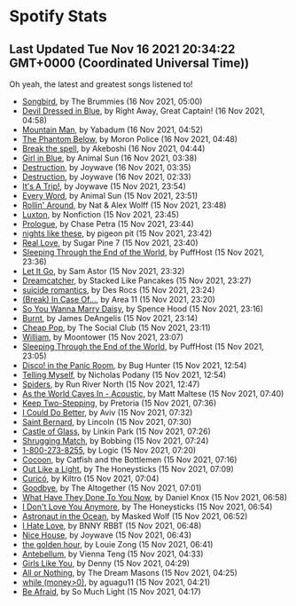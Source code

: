 
# Spotify Stats
## Last Updated Tue Nov 16 2021 20:34:22 GMT+0000 (Coordinated Universal Time))

Oh yeah, the latest and greatest songs listened to!

- [Songbird](https://www.last.fm/music/The+Brummies/_/Songbird), by The Brummies (16 Nov 2021, 05:00)
- [Devil Dressed in Blue](https://www.last.fm/music/Right+Away,+Great+Captain!/_/Devil+Dressed+in+Blue), by Right Away, Great Captain! (16 Nov 2021, 04:58)
- [Mountain Man](https://www.last.fm/music/Yabadum/_/Mountain+Man), by Yabadum (16 Nov 2021, 04:52)
- [The Phantom Below](https://www.last.fm/music/Moron+Police/_/The+Phantom+Below), by Moron Police (16 Nov 2021, 04:48)
- [Break the spell](https://www.last.fm/music/Akeboshi/_/Break+the+spell), by Akeboshi (16 Nov 2021, 04:44)
- [Girl in Blue](https://www.last.fm/music/Animal+Sun/_/Girl+in+Blue), by Animal Sun (16 Nov 2021, 03:38)
- [Destruction](https://www.last.fm/music/Joywave/_/Destruction), by Joywave (16 Nov 2021, 03:35)
- [Destruction](https://www.last.fm/music/Joywave/_/Destruction), by Joywave (16 Nov 2021, 02:33)
- [It's A Trip!](https://www.last.fm/music/Joywave/_/It%27s+A+Trip!), by Joywave (15 Nov 2021, 23:54)
- [Every Word](https://www.last.fm/music/Animal+Sun/_/Every+Word), by Animal Sun (15 Nov 2021, 23:51)
- [Rollin' Around](https://www.last.fm/music/Nat+&+Alex+Wolff/_/Rollin%27+Around), by Nat & Alex Wolff (15 Nov 2021, 23:48)
- [Luxton](https://www.last.fm/music/Nonfiction/_/Luxton), by Nonfiction (15 Nov 2021, 23:45)
- [Prologue](https://www.last.fm/music/Chase+Petra/_/Prologue), by Chase Petra (15 Nov 2021, 23:44)
- [nights like these](https://www.last.fm/music/pigeon+pit/_/nights+like+these), by pigeon pit (15 Nov 2021, 23:42)
- [Real Love](https://www.last.fm/music/Sugar+Pine+7/_/Real+Love), by Sugar Pine 7 (15 Nov 2021, 23:40)
- [Sleeping Through the End of the World](https://www.last.fm/music/PuffHost/_/Sleeping+Through+the+End+of+the+World), by PuffHost (15 Nov 2021, 23:36)
- [Let It Go](https://www.last.fm/music/Sam+Astor/_/Let+It+Go), by Sam Astor (15 Nov 2021, 23:32)
- [Dreamcatcher](https://www.last.fm/music/Stacked+Like+Pancakes/_/Dreamcatcher), by Stacked Like Pancakes (15 Nov 2021, 23:27)
- [suicide romantics](https://www.last.fm/music/Des+Rocs/_/suicide+romantics), by Des Rocs (15 Nov 2021, 23:24)
- [(Break) In Case Of...](https://www.last.fm/music/Area+11/_/(Break)+In+Case+Of...), by Area 11 (15 Nov 2021, 23:20)
- [So You Wanna Marry Daisy](https://www.last.fm/music/Spence+Hood/_/So+You+Wanna+Marry+Daisy), by Spence Hood (15 Nov 2021, 23:16)
- [Burnt](https://www.last.fm/music/James+DeAngelis/_/Burnt), by James DeAngelis (15 Nov 2021, 23:14)
- [Cheap Pop](https://www.last.fm/music/The+Social+Club/_/Cheap+Pop), by The Social Club (15 Nov 2021, 23:11)
- [William](https://www.last.fm/music/Moontower/_/William), by Moontower (15 Nov 2021, 23:07)
- [Sleeping Through the End of the World](https://www.last.fm/music/PuffHost/_/Sleeping+Through+the+End+of+the+World), by PuffHost (15 Nov 2021, 23:05)
- [Disco! in the Panic Room](https://www.last.fm/music/Bug+Hunter/_/Disco!+in+the+Panic+Room), by Bug Hunter (15 Nov 2021, 12:54)
- [Telling Myself](https://www.last.fm/music/Nicholas+Podany/_/Telling+Myself), by Nicholas Podany (15 Nov 2021, 12:54)
- [Spiders](https://www.last.fm/music/Run+River+North/_/Spiders), by Run River North (15 Nov 2021, 12:47)
- [As the World Caves In - Acoustic](https://www.last.fm/music/Matt+Maltese/_/As+the+World+Caves+In+-+Acoustic), by Matt Maltese (15 Nov 2021, 07:40)
- [Keep Two-Stepping](https://www.last.fm/music/Pretoria/_/Keep+Two-Stepping), by Pretoria (15 Nov 2021, 07:36)
- [I Could Do Better](https://www.last.fm/music/Aviv/_/I+Could+Do+Better), by Aviv (15 Nov 2021, 07:32)
- [Saint Bernard](https://www.last.fm/music/Lincoln/_/Saint+Bernard), by Lincoln (15 Nov 2021, 07:30)
- [Castle of Glass](https://www.last.fm/music/Linkin+Park/_/Castle+of+Glass), by Linkin Park (15 Nov 2021, 07:26)
- [Shrugging Match](https://www.last.fm/music/Bobbing/_/Shrugging+Match), by Bobbing (15 Nov 2021, 07:24)
- [1-800-273-8255](https://www.last.fm/music/Logic/_/1-800-273-8255), by Logic (15 Nov 2021, 07:20)
- [Cocoon](https://www.last.fm/music/Catfish+and+the+Bottlemen/_/Cocoon), by Catfish and the Bottlemen (15 Nov 2021, 07:16)
- [Out Like a Light](https://www.last.fm/music/The+Honeysticks/_/Out+Like+a+Light), by The Honeysticks (15 Nov 2021, 07:09)
- [Curicó](https://www.last.fm/music/Kiltro/_/Curic%C3%B3), by Kiltro (15 Nov 2021, 07:04)
- [Goodbye](https://www.last.fm/music/The+Altogether/_/Goodbye), by The Altogether (15 Nov 2021, 07:01)
- [What Have They Done To You Now](https://www.last.fm/music/Daniel+Knox/_/What+Have+They+Done+To+You+Now), by Daniel Knox (15 Nov 2021, 06:58)
- [I Don't Love You Anymore](https://www.last.fm/music/The+Honeysticks/_/I+Don%27t+Love+You+Anymore), by The Honeysticks (15 Nov 2021, 06:54)
- [Astronaut in the Ocean](https://www.last.fm/music/Masked+Wolf/_/Astronaut+in+the+Ocean), by Masked Wolf (15 Nov 2021, 06:52)
- [I Hate Love](https://www.last.fm/music/BNNY+RBBT/_/I+Hate+Love), by BNNY RBBT (15 Nov 2021, 06:48)
- [Nice House](https://www.last.fm/music/Joywave/_/Nice+House), by Joywave (15 Nov 2021, 06:43)
- [the golden hour](https://www.last.fm/music/Louie+Zong/_/the+golden+hour), by Louie Zong (15 Nov 2021, 06:41)
- [Antebellum](https://www.last.fm/music/Vienna+Teng/_/Antebellum), by Vienna Teng (15 Nov 2021, 04:33)
- [Girls Like You](https://www.last.fm/music/Denny/_/Girls+Like+You), by Denny (15 Nov 2021, 04:29)
- [All or Nothing](https://www.last.fm/music/The+Dream+Masons/_/All+or+Nothing), by The Dream Masons (15 Nov 2021, 04:25)
- [while (money>0)](https://www.last.fm/music/aguagu11/_/while+(money%3E0)), by aguagu11 (15 Nov 2021, 04:21)
- [Be Afraid](https://www.last.fm/music/So+Much+Light/_/Be+Afraid), by So Much Light (15 Nov 2021, 04:17)
